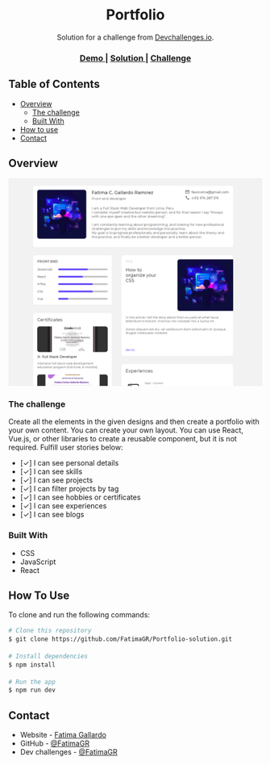 <!-- Please update value in the {}  -->

<h1 align="center">Portfolio</h1>

<div align="center">
   Solution for a challenge from  <a href="http://devchallenges.io" target="_blank">Devchallenges.io</a>.
</div>

<div align="center">
  <h3>
    <a href="https://portfolio-fatimagr.vercel.app">
      Demo
    </a>
    <span> | </span>
    <a href="https://github.com/FatimaGR/Portfolio-solution">
      Solution
    </a>
    <span> | </span>
    <a href="https://devchallenges.io/challenges/5ZnOYsSXM24JWnCsNFlt">
      Challenge
    </a>
  </h3>
</div>

<!-- TABLE OF CONTENTS -->

## Table of Contents

- [Overview](#overview)
  - [The challenge](#the-challenge)
  - [Built With](#built-with)
- [How to use](#how-to-use)
- [Contact](#contact)

<!-- OVERVIEW -->

## Overview

![screenshot](./src/assets/solution.png)

### The challenge

Create all the elements in the given designs and then create a portfolio with your own content. You can create your own layout. You can use React, Vue.js, or other libraries to create a reusable component, but it is not required. Fulfill user stories below:

- [✓] I can see personal details
- [✓] I can see skills
- [✓] I can see projects
- [✓] I can filter projects by tag
- [✓] I can see hobbies or certificates
- [✓] I can see experiences
- [✓] I can see blogs
### Built With

- CSS
- JavaScript
- React

<!-- THE CHALLENGE -->
## How To Use

<!-- Example: -->

To clone and run the following commands:

```bash
# Clone this repository
$ git clone https://github.com/FatimaGR/Portfolio-solution.git

# Install dependencies
$ npm install

# Run the app
$ npm run dev
```

## Contact

- Website - [Fatima Gallardo](https://porfolio-website-gules.vercel.app)
- GitHub - [@FatimaGR](https://github.com/FatimaGR)
- Dev challenges - [@FatimaGR](https://devchallenges.io/portfolio/FatimaGR)
